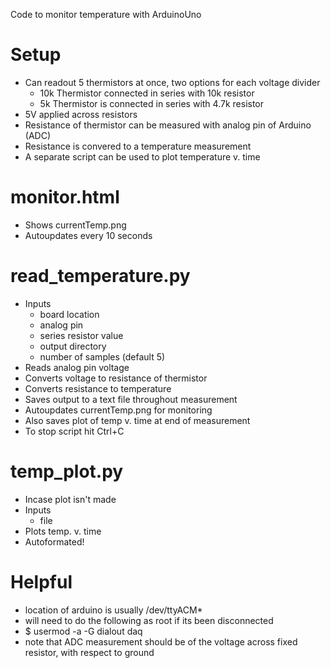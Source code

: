 
Code to monitor temperature with ArduinoUno

# Setup 
* Can readout 5 thermistors at once, two options for each voltage divider 
    - 10k Thermistor connected in series with 10k resistor
    - 5k Thermistor is connected in series with 4.7k resistor 
* 5V applied across resistors 
* Resistance of thermistor can be measured with analog pin of Arduino (ADC)
* Resistance is convered to a temperature measurement
* A separate script can be used to plot temperature v. time 

# monitor.html 
  * Shows currentTemp.png 
  * Autoupdates every 10 seconds

# read_temperature.py 
  * Inputs
    - board location
    - analog pin
    - series resistor value
    - output directory 
    - number of samples (default 5)
  * Reads analog pin voltage
  * Converts voltage to resistance of thermistor 
  * Converts resistance to temperature 
  * Saves output to a text file throughout measurement
  * Autoupdates currentTemp.png for monitoring 
  * Also saves plot of temp v. time at end of measurement 
  * To stop script hit Ctrl+C

# temp_plot.py
  * Incase plot isn't made 
  * Inputs
    - file
  * Plots temp. v. time
  * Autoformated!


# Helpful
  * location of arduino is usually /dev/ttyACM*
  * will need to do the following as root if its been disconnected
  * $ usermod -a -G dialout daq
  * note that ADC measurement should be of the voltage across fixed resistor, with respect to ground
